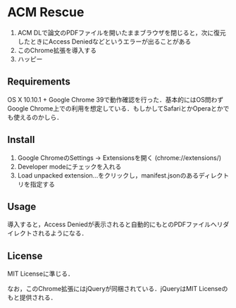 ACM Rescue
==========

1. ACM DLで論文のPDFファイルを開いたままブラウザを閉じると，次に復元したときにAccess Deniedなどというエラーが出ることがある
2. このChrome拡張を導入する
3. ハッピー

Requirements
------------

OS X 10.10.1 + Google Chrome 39で動作確認を行った．基本的にはOS問わずGoogle Chrome上での利用を想定している．もしかしてSafariとかOperaとかでも使えるのかしら．

Install
-------

1. Google ChromeのSettings -> Extensionsを開く (chrome://extensions/)
2. Developer modeにチェックを入れる
3. Load unpacked extension...をクリックし，manifest.jsonのあるディレクトリを指定する

Usage
-----

導入すると，Access Deniedが表示されると自動的にもとのPDFファイルへリダイレクトされるようになる．

License
-------

MIT Licenseに準じる．

なお，このChrome拡張にはjQueryが同梱されている．jQueryはMIT Licenseのもと提供される．
